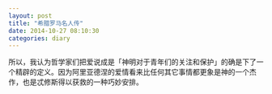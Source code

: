 ```yaml
---
layout: post
title: "希腊罗马名人传"
date: 2014-10-27 08:10:30
categories: diary
---
```


所以，我认为哲学家们把爱说成是「神明对于青年们的关注和保护」的确是下了一个精辟的定义。因为阿里亚德涅的爱情看来比任何其它事情都更象是神的一个杰作，也是忒修斯得以获救的一种巧妙安排。
